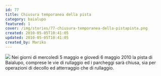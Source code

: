 ```yaml
---
id: 77
title: Chiusura temporanea della pista
category: baialupo
featured: 1
cover: /img/stories/77-chiusura-temporanea-della-pistapista.png
created: 2010-05-05T10:41:05
updated: 2010-05-05T10:41:05
created_by: Mariko
---
```


<img src="/img/stories/77-chiusura-temporanea-della-pistapista.png" class="float-start mr-3 w-[300px]" />
Nei giorni di mercoledì 5 maggio e giovedì 6 maggio 2010 la pista di Baialupo, comprese le vie di rullaggio ed i parcheggi sarà chiusa, sia per operazioni di decollo ed atterraggio che di rullaggio.
